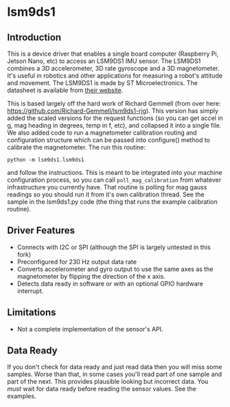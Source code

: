 # lsm9ds1
## Introduction
This is a device driver that enables a single board computer (Raspberry Pi, Jetson Nano, etc) to access an LSM9DS1 IMU sensor.
The LSM9DS1 combines a 3D accelerometer, 3D rate gyroscope and a 3D magnetometer. It's useful in robotics and other applications for
measuring a robot's attitude and movement. The LSM9DS1 is made by ST Microelectronics. The datasheet is available from
[their website](https://www.st.com/en/mems-and-sensors/lsm9ds1.html).


This is based largely off the hard work of Richard Gemmell (from over here: https://github.com/Richard-Gemmell/lsm9ds1-rjg). This version
has simply added the scaled versions for the request functions (so you can get accel in g, mag heading in degrees, temp in f, etc), and
collapsed it into a single file. We also added code to run a magnetometer calibration routing and configuration structure
which can be passed into configure() method to calibrate the magnetometer. The run this routine:
```
python -m lsm9ds1.lsm9ds1
```
and follow the instructions. This is meant to be integrated into your machine configuration process, so you can call
`poll_mag_calibration` from whatever infrastructure you currently have. That routine is polling for mag gauss readings
so you should run it from it's own calibration thread. See the sample in the lsm9ds1.py code (the thing that runs
the example calibration routine).


## Driver Features
* Connects with I2C or SPI (although the SPI is largely untested in this fork)
* Preconfigured for 230 Hz output data rate
* Converts accelerometer and gyro output to use the same axes as the magnetometer by flipping the direction of the x axis.
* Detects data ready in software or with an optional GPIO hardware interrupt.

## Limitations
* Not a complete implementation of the sensor's API.

## Data Ready
If you don't check for data ready and just read data then you will miss some samples.
Worse than that, in some cases you'll read part of one sample and part of the next.
This provides plausible looking but incorrect data. You _must_ wait for data ready
before reading the sensor values. See the examples.
